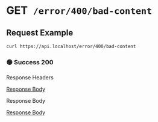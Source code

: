# <span class="method-get">GET</span>` /error/400/bad-content`

## Request Example

```bash
curl https://api.localhost/error/400/bad-content
```

<!-- tabs:start -->

### **🟢 Success 200**

<div class="code-title">Response Headers</div>

[Response Body](./get-400-bad-content/200-response-header.txt ':include :type=code')

<div class="code-title">Response Body</div>

[Response Body](./get-400-bad-content/200-response-body.txt ':include :type=code')

<!-- tabs:end -->
